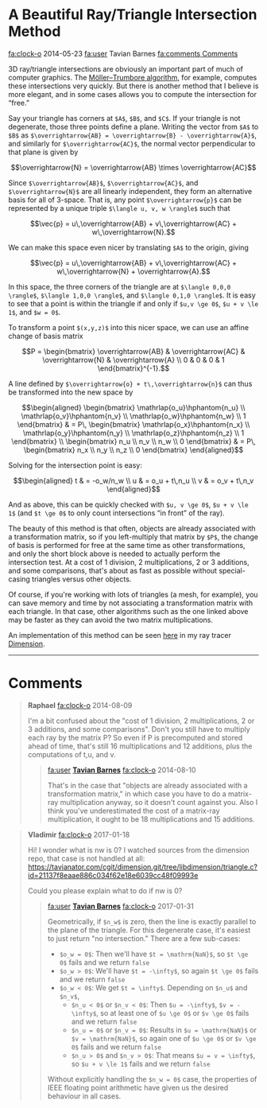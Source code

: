 # A Beautiful Ray/Triangle Intersection Method

<div class="infobar">

<fa:clock-o> 2014-05-23
<fa:user> Tavian Barnes
[<fa:comments> Comments](#comments)

</div>


3D ray/triangle intersections are obviously an important part of much of computer graphics.
The [Möller–Trumbore algorithm], for example, computes these intersections very quickly.
But there is another method that I believe is more elegant, and in some cases allows you to compute the intersection for “free.”

[Möller–Trumbore algorithm]: https://en.wikipedia.org/wiki/M%C3%B6ller%E2%80%93Trumbore_intersection_algorithm

Say your triangle has corners at `$A$`, `$B$`, and `$C$`.
If your triangle is not degenerate, those three points define a plane.
Writing the vector from `$A$` to `$B$` as `$\overrightarrow{AB} = \overrightarrow{B} - \overrightarrow{A}$`, and similarly for `$\overrightarrow{AC}$`, the normal vector perpendicular to that plane is given by

```math
\overrightarrow{N} = \overrightarrow{AB} \times \overrightarrow{AC}
```

Since `$\overrightarrow{AB}$`, `$\overrightarrow{AC}$`, and `$\overrightarrow{N}$` are all linearly independent, they form an alternative basis for all of 3-space.
That is, any point `$\overrightarrow{p}$`  can be represented by a unique triple `$\langle u, v, w \rangle$` such that

```math
\vec{p} = u\,\overrightarrow{AB} + v\,\overrightarrow{AC} + w\,\overrightarrow{N}.
```

We can make this space even nicer by translating `$A$` to the origin, giving

```math
\vec{p} = u\,\overrightarrow{AB} + v\,\overrightarrow{AC} + w\,\overrightarrow{N} + \overrightarrow{A}.
```

In this space, the three corners of the triangle are at `$\langle 0,0,0 \rangle$`, `$\langle 1,0,0 \rangle$`, and `$\langle 0,1,0 \rangle$`.
It is easy to see that a point is within the triangle if and only if `$u,v \ge 0$`, `$u + v \le 1$`, and `$w = 0$`.

To transform a point `$(x,y,z)$` into this nicer space, we can use an affine change of basis matrix

```math
P = \begin{bmatrix}
\overrightarrow{AB} & \overrightarrow{AC} & \overrightarrow{N} & \overrightarrow{A} \\
0 & 0 & 0 & 1
\end{bmatrix}^{-1}.
```

A line defined by `$\overrightarrow{o} + t\,\overrightarrow{n}$` can thus be transformed into the new space by

```math
\begin{aligned}
\begin{bmatrix}
\mathrlap{o_u}\hphantom{n_u} \\
\mathrlap{o_v}\hphantom{n_v} \\
\mathrlap{o_w}\hphantom{n_w} \\
1
\end{bmatrix}
& =
P\,
\begin{bmatrix}
\mathrlap{o_x}\hphantom{n_x} \\
\mathrlap{o_y}\hphantom{n_y} \\
\mathrlap{o_z}\hphantom{n_z} \\
1
\end{bmatrix} \\
\begin{bmatrix}
n_u \\
n_v \\
n_w \\
0
\end{bmatrix}
& =
P\,
\begin{bmatrix}
n_x \\
n_y \\
n_z \\
0
\end{bmatrix}
\end{aligned}
```

Solving for the intersection point is easy:

```math
\begin{aligned}
t & = -o_w/n_w \\
u & = o_u + t\,n_u \\
v & = o_v + t\,n_v
\end{aligned}
```

And as above, this can be quickly checked with `$u, v \ge 0$`, `$u + v \le 1$` (and `$t \ge 0$` to only count intersections &ldquo;in front&rdquo; of the ray).

The beauty of this method is that often, objects are already associated with a transformation matrix, so if you left-multiply that matrix by `$P$`, the change of basis is performed for free at the same time as other transformations, and only the short block above is needed to actually perform the intersection test.
At a cost of 1 division, 2 multiplications, 2 or 3 additions, and some comparisons, that's about as fast as possible without special-casing triangles versus other objects.

Of course, if you're working with lots of triangles (a mesh, for example), you can save memory and time by not associating a transformation matrix with each triangle.
In that case, other algorithms such as the one linked above may be faster as they can avoid the two matrix multiplications.

An implementation of this method can be seen [here] in my ray tracer [Dimension].

[here]: /cgit/dimension.git/commit/?id=21137f8eaae886c034f62e18e6039cc48f09993e
[Dimension]: /dimension/

---


# Comments

> **Raphael**
> <fa:clock-o> 2014-08-09
>
> I'm a bit confused about the "cost of 1 division, 2 multiplications, 2 or 3 additions, and some comparisons".
> Don't you still have to multiply each ray by the matrix P?
> So even if P is precomputed and stored ahead of time, that's still 16 multiplications and 12 additions, plus the computations of t,u, and v.
>
> > <fa:user> [**Tavian Barnes**](/)
> > <fa:clock-o> 2014-08-10
> >
> > That's in the case that "objects are already associated with a transformation matrix," in which case you have to do a matrix-ray multiplication anyway, so it doesn't count against you.
> > Also I think you've underestimated the cost of a matrix-ray multiplication, it ought to be 18 multiplications and 15 additions.

> **Vladimir**
> <fa:clock-o> 2017-01-18
>
> Hi! I wonder what is nw is 0? I watched sources from the dimension repo, that case is not handled at all: \
> <https://tavianator.com/cgit/dimension.git/tree/libdimension/triangle.c?id=21137f8eaae886c034f62e18e6039cc48f09993e>
>
> Could you please explain what to do if nw is 0?
>
> > <fa:user> [**Tavian Barnes**](/)
> > <fa:clock-o> 2017-01-31
> >
> > Geometrically, if `$n_w$` is zero, then the line is exactly parallel to the plane of the triangle.
> > For this degenerate case, it's easiest to just return "no intersection."
> > There are a few sub-cases:
> >
> > - `$o_w = 0$`: Then we'll have `$t = \mathrm{NaN}$`, so `$t \ge 0$` fails and we return `false`
> > - `$o_w > 0$`: We'll have `$t = -\infty$`, so again `$t \ge 0$` fails and we return `false`
> > - `$o_w < 0$`: We get `$t = \infty$`.  Depending on `$n_u$` and `$n_v$`,
> >   - `$n_u < 0$` or `$n_v < 0$`: Then `$u = -\infty$`, `$v = -\infty$`, so at least one of `$u \ge 0$` or `$v \ge 0$` fails and we return `false`
> >   - `$n_u = 0$` or `$n_v = 0$`: Results in `$u = \mathrm{NaN}$` or `$v = \mathrm{NaN}$`, so again one of `$u \ge 0$` or `$v \ge 0$` fails and we return `false`
> >   - `$n_u > 0$` and `$n_v > 0$`: That means `$u = v = \infty$`, so `$u + v \le 1$` fails and we return `false`
> >
> > Without explicitly handling the `$n_w = 0$` case, the properties of IEEE floating point arithmetic have given us the desired behaviour in all cases.
